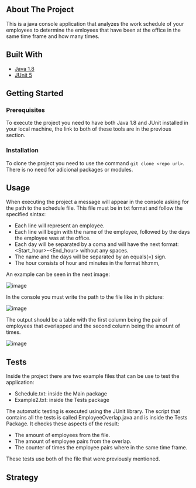 
## About The Project
This is a java console application that analyzes the work schedule of your employees to determine the emloyees that have been at the office in the same time frame and how many times.

## Built With
  * [Java 1.8](https://www.java.com/es/download/ie_manual.jsp)
  * [JUnit 5](https://junit.org/junit5/)

## Getting Started

### Prerequisites
To execute the project you need to have both Java 1.8 and JUnit installed in your local machine, the link to both of these tools are in the previous section.

### Installation
To clone the project you need to use the command
`git clone <repo url>`. There is no need for adicional packages or modules.

## Usage
When executing the project a message will appear in the console asking for the path to the schedule file. This file must be in txt format and follow the specified sintax:
* Each line will represent an employee.
* Each line will begin with the name of the employee, followed by the days the employee was at the office.
* Each day will be separated by a coma and will have the next format: <First two letters of Day><Start_hour>-<End_hour> without any spaces.
* The name and the days will be separated by an equals(=) sign. 
* The hour consists of hour and minutes in the format hh:mm,
  
An example can be seen in the next image:
  
  ![image](https://user-images.githubusercontent.com/33677423/140981715-efd20948-1a7e-4161-ae55-5fee4b322d70.png)


In the console you must write the path to the file like in th picture:
  
  ![image](https://user-images.githubusercontent.com/33677423/140981825-9960e57e-6b5e-4220-9f7d-c7154037246e.png)

The output should be a table with the first column being the pair of employees that overlapped and the second column being the amount of times.
  
  ![image](https://user-images.githubusercontent.com/33677423/140981990-c437f896-ccd0-48eb-b1e8-d5e5fb5f5b06.png)

## Tests
 Inside the project there are two example files that can be use to test the application:
 * Schedule.txt: inside the Main package
 * Example2.txt: inside the Tests package
 
 The automatic testing is executed using the JUnit library. The script that contains all the tests is called EmployeeOverlap.java and is inside the Tests Package.
 It checks these aspects of the result:
 * The amount of employees from the file.
 * The amount of employee pairs from the overlap.
 * The counter of times the employee pairs where in the same time frame.
 
 These tests use both of the file that were previously mentioned.
## Strategy

